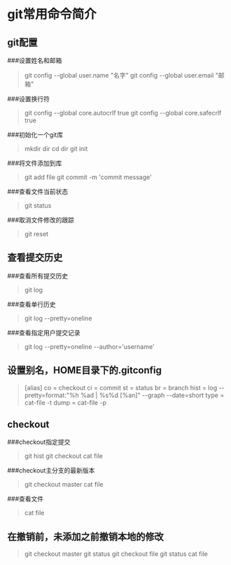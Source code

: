 git常用命令简介
==============

git配置
-------

###设置姓名和邮箱
> git config --global user.name "名字"
> git config --global user.email "邮箱"

###设置换行符
> git config --global core.autocrlf true
> git config --global core.safecrlf true

###初始化一个git库
> mkdir dir
> cd dir
> git init

###将文件添加到库
> git add file
> git commit -m 'commit message'

###查看文件当前状态
> git status

###取消文件修改的跟踪
> git reset

查看提交历史
------------

###查看所有提交历史
> git log

###查看单行历史
> git log --pretty=oneline

###查看指定用户提交记录
> git log --pretty=oneline --author='username'

设置别名，HOME目录下的.gitconfig
--------
> [alias]
  > co = checkout
  > ci = commit
  > st = status
  > br = branch
  > hist = log --pretty=format:\"%h %ad | %s%d [%an]\" --graph --date=short
  > type = cat-file -t
  > dump = cat-file -p

checkout
--------

###checkout指定提交
> git hist
> git checkout <hast>
> cat file

###checkout主分支的最新版本
> git checkout master
> cat file

###查看文件
> cat file

在撤销前，未添加之前撤销本地的修改
---------------------------------
> git checkout master
> git status
> git checkout file
> git status
> cat file

